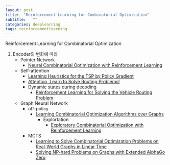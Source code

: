 ```yaml
---
layout: post
title:  "Reinforcement Learning for Combinatorial Optimization"
subtitle:   ""
categories: deeplearning
tags: reinforcementlearning
---
```

Reinforcement Learning for Combinatorial Optimization

1. Encoder의 변화에 따라
    - Pointer Network
        - [Neural Combinatorial Optimization with Reinforcement Learning](https://seolhokim.github.io/deeplearning/2021/07/26/nco/)
    - Self-attention
        - [Learning Heuristics for the TSP by Policy Gradient](https://seolhokim.github.io/deeplearning/2021/07/26/learning_heuristics/)
        - [Attention, Learn to Solve Routing Problems!](https://seolhokim.github.io/deeplearning/2021/07/27/attention_tsp/)
        - Dynamic states during decoding
            - [Reinforcement Learning for Solving the Vehicle Routing Problem](https://seolhokim.github.io/deeplearning/2021/07/27/vrp/)
    - Graph Neural Network
        - off-policy
            - [Learning Combinatorial Optimization Algorithms over Graphs](https://seolhokim.github.io/deeplearning/2021/07/27/s2v/)
                - Explortation
                    - [Exploratory Combinatorial Optimization with Reinforcement Learning](https://seolhokim.github.io/deeplearning/2021/07/29/eco_dqn/)
        - MCTS
            - [Learning to Solve Combinatorial Optimization Problems on Real-World Graphs in Linear Time](https://seolhokim.github.io/deeplearning/2021/07/28/linear_tsp/)
            - [Solving NP-hard Problems on Graphs with Extended AlphaGo Zero](https://seolhokim.github.io/deeplearning/2021/07/29/alphago_zero_tsp/)